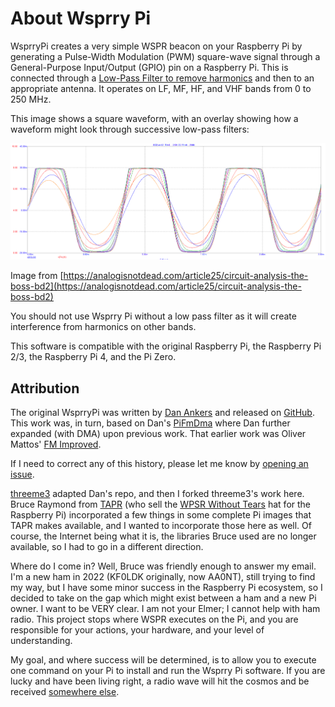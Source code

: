 # About Wsprry Pi

WsprryPi creates a very simple WSPR beacon on your Raspberry Pi by generating a Pulse-Width Modulation (PWM) square-wave signal through a General-Purpose Input/Output (GPIO) pin on a Raspberry Pi. This is connected through a [Low-Pass Filter to remove harmonics](https://www.nutsvolts.com/magazine/article/making\_waves\_) and then to an appropriate antenna. It operates on LF, MF, HF, and VHF bands from 0 to 250 MHz.

This image shows a square waveform, with an overlay showing how a waveform might look through successive low-pass filters:

![Waveforms](waveforms.png)

Image from [https://analogisnotdead.com/article25/circuit-analysis-the-boss-bd2](https://analogisnotdead.com/article25/circuit-analysis-the-boss-bd2)

You should not use Wsprry Pi without a low pass filter as it will create interference from harmonics on other bands.

This software is compatible with the original Raspberry Pi, the Raspberry Pi 2/3, the Raspberry Pi 4, and the Pi Zero.

## Attribution

The original WsprryPi was written by [Dan Ankers](https://github.com/DanAnkers/) and released on [GitHub](https://github.com/DanAnkers/WsprryPi). This work was, in turn, based on Dan's [PiFmDma](https://github.com/DanAnkers/PiBits/blob/master/PiFmDma/) where Dan further expanded (with DMA) upon previous work. That earlier work was Oliver Mattos' [FM Improved](http://www.icrobotics.co.uk/wiki/index.php/Turning\_the\_Raspberry\_Pi\_Into\_an\_FM\_Transmitter).

If I need to correct any of this history, please let me know by [opening an issue](https://github.com/lbussy/WsprryPi/issues).

[threeme3](https://github.com/threeme3/) adapted Dan's repo, and then I forked threeme3's work here. Bruce Raymond from [TAPR](https://tapr.org/) (who sell the [WPSR Without Tears](https://tapr.org/product/wspr/) hat for the Raspberry Pi) incorporated a few things in some complete Pi images that TAPR makes available, and I wanted to incorporate those here as well. Of course, the Internet being what it is, the libraries Bruce used are no longer available, so I had to go in a different direction.

Where do I come in? Well, Bruce was friendly enough to answer my email. I'm a new ham in 2022 (KF0LDK originally, now AA0NT), still trying to find my way, but I have some minor success in the Raspberry Pi ecosystem, so I decided to take on the gap which might exist between a ham and a new Pi owner. I want to be VERY clear. I am not your Elmer; I cannot help with ham radio. This project stops where WSPR executes on the Pi, and you are responsible for your actions, your hardware, and your level of understanding.

My goal, and where success will be determined, is to allow you to execute one command on your Pi to install and run the Wsprry Pi software. If you are lucky and have been living right, a radio wave will hit the cosmos and be received [somewhere else](https://wsprnet.org).
